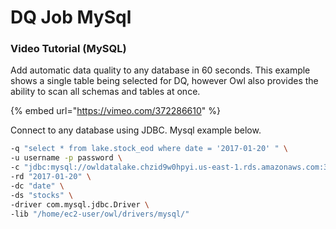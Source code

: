 # DQ Job MySql

### Video Tutorial (MySQL)

Add automatic data quality to any database in 60 seconds. This example shows a single table being selected for DQ, however Owl also provides the ability to scan all schemas and tables at once.

{% embed url="https://vimeo.com/372286610" %}

Connect to any database using JDBC. Mysql example below.

```bash
-q "select * from lake.stock_eod where date = '2017-01-20' " \
-u username -p password \
-c "jdbc:mysql://owldatalake.chzid9w0hpyi.us-east-1.rds.amazonaws.com:3306" \
-rd "2017-01-20" \
-dc "date" \
-ds "stocks" \
-driver com.mysql.jdbc.Driver \
-lib "/home/ec2-user/owl/drivers/mysql/"
```
